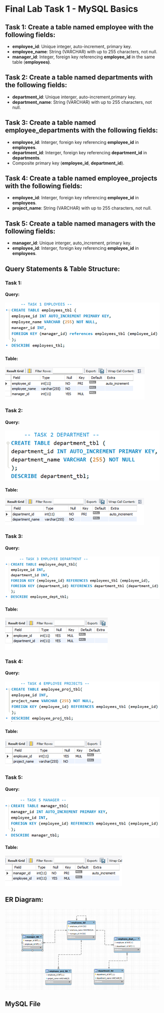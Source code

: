 # Final Lab Task 1 - MySQL Basics

## Task 1: Create a table named employee with the following fields:
- **employee_id**: Unique integer, auto-increment, primary key.
- **employee_name**: String (VARCHAR) with up to 255 characters, not null.
- **manager_id**: Integer, foreign key referencing **employee_id** in the same table (**employees)**.
## Task 2: Create a table named departments with the following fields:
- **department_id**: Unique interger, auto-increment,primary key.
- **department_name**: String (VARCHAR) with up to 255 characters, not null.
## Task 3: Create a table named employee_departments with the following fields:
- **employee_id**: Interger, foreign key referencing **employee_id** in **employees**.
- **department_id**: Interger, foreign key referencing **department_id** in **departments**.
- Composite primary key (**employee_id**, **department_id**).
## Task 4: Create a table named employee_projects with the following fields:
- **employee_id**: Interger, foreign key referencing **employee_id** in **employees**.
- **project_name**: String (VARCHAR) with up to 255 characters, not null.
## Task 5: Create a table named managers with the following fields:
- **manager_id**: Unique interger, auto_increment, primary key.
- **employee_id**: Interger, foreign key referencing **employee_id** in **employees**.

## Query Statements & Table Structure:
### Task 1:
#### Query:
![screenshot](Images/Employee.png)
#### Table:
![screenshot](Images/Employee_tbl.png)
### Task 2:
#### Query:
![screenshot](Images/Department.png)
#### Table:
![screenshot](Images/Department_tbl.png)
### Task 3:
#### Query:
![screenshot](Images/Employee_dept.png)
#### Table:
![screenshot](Images/Employee_dept_tbl.png)
### Task 4:
#### Query:
![screenshot](Images/Employee_proj.png)
#### Table:
![screenshot](Images/Employee_proj_tbl.png)
### Task 5:
#### Query:
![screenshot](Images/Manager.png)
#### Table:
![screenshot](Images/Manager_tbl.png)
## ER Diagram:
![screenshot](Images/ER_DIAGRAM.png)
## MySQL File
